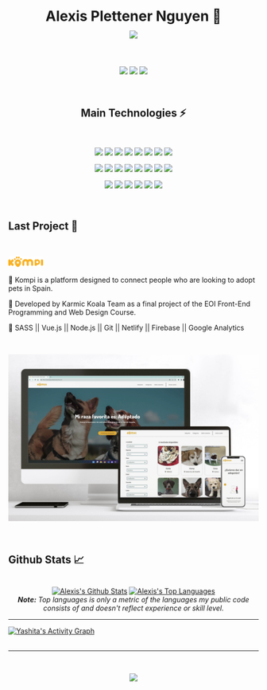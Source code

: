 <h1 align="center">
  Alexis Plettener Nguyen 👋
  <br/>
  <a href="#"><img align="center" src="https://readme-typing-svg.herokuapp.com?font=Bitter&color=a110e3&background=01010100&center=true&vCenter=true&lines=Full-stack+Developer;Cloud+Administrator" style="max-width: 100%;"></a>
</h1>

<br/>

<p align="center">
  <a href="https://www.linkedin.com/in/alexis-plettener-nguyen/" target="_blank"><img src="https://img.shields.io/badge/-LinkedIn-0D1117?style=for-the-badge&logo=linkedin&logoColor=a110e3"></a>
  <a href="https://www.facebook.com/alexisplettenern/" target="_blank"><img src="https://img.shields.io/badge/Facebook-0D1117?style=for-the-badge&logo=facebook&logoColor=a110e3"></a>
  <a href="https://www.instagram.com/alexxispn" target="_blank"><img src="https://img.shields.io/badge/-Instagram-0D1117?style=for-the-badge&logo=instagram&logoColor=a110e3"></a>
</p>


<br/>

<h2 align="center">Main Technologies ⚡</h2>

<br/>


<p align="center">
  <a href="#"><img src="https://img.shields.io/badge/-HTML5-a110e3?style=flat&logo=html5&logoColor=000000"></a>
  <a href="#"><img src="https://img.shields.io/badge/-CSS3-a110e3?style=flat&logo=css3&logoColor=000000"></a>
  <a href="#"><img src="https://img.shields.io/badge/-SASS-a110e3?style=flat&logo=Sass&logoColor=000000"></a>
  <a href="#"><img src="https://img.shields.io/badge/-JavaScript-a110e3?style=flat&logo=javascript&logoColor=000000"></a>
  <a href="#"><img src="https://img.shields.io/badge/-TypeScript-a110e3?style=flat&logo=TypeScript&logoColor=000000"></a>
  <a href="#"><img src="https://img.shields.io/badge/-Vue.js-a110e3?style=flat&logo=vue.js&logoColor=000000"></a>
  <a href="#"><img src="https://img.shields.io/badge/-Angular-a110e3?style=flat&logo=Angular&logoColor=000000"></a>
  <a href="#"><img src="https://img.shields.io/badge/-Google%20Analytics-a110e3?style=flat&logo=Google%20Analytics&logoColor=000000"></a>

</p>
<p align="center">
  <a href="#"><img src="https://img.shields.io/badge/-Node.js-a110e3?style=flat&logo=Node.js&logoColor=000000"></a>
  <a href="#"><img src="https://img.shields.io/badge/-Express-a110e3?style=flat&logo=Express&logoColor=000000"></a>
  <a href="#"><img src="https://img.shields.io/badge/-MongoDB-a110e3?style=flat&logo=MongoDB&logoColor=000000"></a>
  <a href="#"><img src="https://img.shields.io/badge/-Firebase-a110e3?style=flat&logo=Firebase&logoColor=000000"></a>
  <a href="#"><img src="https://img.shields.io/badge/-Git-a110e3?style=flat&logo=git&logoColor=000000"></a>
  <a href="#"><img src="https://img.shields.io/badge/-Jest-a110e3?style=flat&logo=Jest&logoColor=000000"></a>
  <a href="#"><img src="https://img.shields.io/badge/-Testing%20Library-a110e3?style=flat&logo=Testing%20Library&logoColor=000000"></a>
  <a href="#"><img src="https://img.shields.io/badge/-Cypress-a110e3?style=flat&logo=Cypress&logoColor=000000"></a>

</p>
<p align="center">
  <a href="#"><img src="https://img.shields.io/badge/-Linux-a110e3?style=flat&logo=linux&logoColor=000000&"></a>
  <a href="#"><img src="https://img.shields.io/badge/-Bash-a110e3?style=flat&logo=GNU%20Bash&logoColor=000000"></a>
  <a href="#"><img src="https://img.shields.io/badge/-Vim-a110e3?style=flat&logo=vim&logoColor=000000"></a>
  <a href="#"><img src="https://img.shields.io/badge/-Docker-a110e3?style=flat&logo=Docker&logoColor=000000"></a>
  <a href="#"><img src="https://img.shields.io/badge/Microsoft%20Azure-a110e3?style=flat&logo=microsoft-azure&logoColor=000000"></a>
  <a href="#"><img src="https://img.shields.io/badge/-GitHub%20Actions-a110e3?style=flat&logo=GitHub%20Actions&logoColor=000000"></a>

</p>

<br/>

<h2>Last Project 👾</h2>

<br />

<p><a href="https://www.adoptaunkompi.com" target="_blank"><img src="./src/version_primario_logo.svg" width="70px"></a></p>


🔸 Kompi is a platform designed to connect people who are looking to adopt pets in Spain.

🔸 Developed by Karmic Koala Team as a final project of the EOI Front-End Programming and Web Design Course.

🔸 SASS || Vue.js || Node.js || Git || Netlify || Firebase || Google Analytics


<br />

<p>
  <a href="https://www.adoptaunkompi.com" target="_blank"><img src="./src/Web_kompi.jpg"></a>
</p>

<br/>

<h2>Github Stats 📈</h2>

<br/>

<div>

  <div align="center">
    <a href="#"><img alt="Alexis's Github Stats" src="https://github-readme-stats-i270cdk5i-florianbussmann.vercel.app/api?username=alexxispn&show_icons=true&include_all_commits=true&count_private=true&theme=react&hide_border=true&bg_color=0D1117&title_color=a110e3&icon_color=a110e3" height="200"/></a>
    <a href="#"><img alt="Alexis's Top Languages" src="https://github-readme-stats-i270cdk5i-florianbussmann.vercel.app/api/top-langs/?username=alexxispn&custom_title=Most%20Used%20Languages&layout=compact&theme=react&hide_border=true&bg_color=0D1117&title_color=a110e3&icon_color=a110e3&include_forks=true" height="239"/></a>
    <br/>
    <i><b>Note:</b> Top languages is only a metric of the languages my public code consists of and doesn't reflect experience or skill level. </i>
  </div>

  <hr/>

  <div>
    <a href="#"><img alt="Yashita's Activity Graph" src="https://activity-graph.herokuapp.com/graph?username=alexxispn&custom_title=Alexis%20Plettener%20Nguyen's%20Contribution%20Graph&bg_color=0D1117&color=a110e3&line=FFFFFF&point=a110e3&hide_border=true" /></a>
  </div>
</div>

<br/>

<hr/>

<br/>

<p align="center">
  <a href="#"><img src="https://readme-typing-svg.herokuapp.com?font=Bitter&duration=3000&color=a110e3&background=01010100&center=true&vCenter=true&lines=Thank+you!"></a>
</p>
